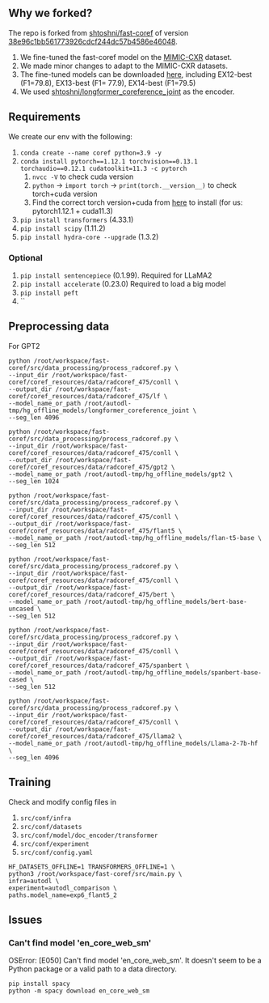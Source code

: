 ## Why we forked?
The repo is forked from [shtoshni/fast-coref](https://github.com/shtoshni/fast-coref) of version [38e96c1bb561773926cdcf244dc57b4586e46048](https://github.com/shtoshni/fast-coref/tree/38e96c1bb561773926cdcf244dc57b4586e46048).

1. We fine-tuned the fast-coref model on the [MIMIC-CXR](https://physionet.org/content/mimic-cxr/2.0.0/) dataset.
2. We made minor changes to adapt to the MIMIC-CXR datasets.
3. The fine-tuned models can be downloaded [here](https://drive.google.com/drive/folders/1ZAVJYo9c5bobNeQdQexlOCoGzhF-u02G?usp=sharing), including EX12-best (F1=79.8), EX13-best (F1= 77.9), EX14-best (F1=79.5)
4. We used [shtoshni/longformer_coreference_joint](https://huggingface.co/shtoshni/longformer_coreference_joint) as the encoder.

## Requirements

We create our env with the following:

1. `conda create --name coref python=3.9 -y`
2. `conda install pytorch==1.12.1 torchvision==0.13.1 torchaudio==0.12.1 cudatoolkit=11.3 -c pytorch`
    1. `nvcc -V` to check cuda version
    2. `python` -> `import torch` -> `print(torch.__version__)` to check torch+cuda version
    3. Find the correct torch version+cuda from [here](https://pytorch.org/get-started/previous-versions/) to install (for us: pytorch1.12.1 + cuda11.3)
3. `pip install transformers` (4.33.1)
4. `pip install scipy` (1.11.2)
6. `pip install hydra-core --upgrade` (1.3.2)

### Optional 
1. `pip install sentencepiece` (0.1.99). Required for LLaMA2
2. `pip install accelerate` (0.23.0) Required to load a big model
3. `pip install peft` 
4. ``

## Preprocessing data

For GPT2
```shell
python /root/workspace/fast-coref/src/data_processing/process_radcoref.py \
--input_dir /root/workspace/fast-coref/coref_resources/data/radcoref_475/conll \
--output_dir /root/workspace/fast-coref/coref_resources/data/radcoref_475/lf \
--model_name_or_path /root/autodl-tmp/hg_offline_models/longformer_coreference_joint \
--seg_len 4096

python /root/workspace/fast-coref/src/data_processing/process_radcoref.py \
--input_dir /root/workspace/fast-coref/coref_resources/data/radcoref_475/conll \
--output_dir /root/workspace/fast-coref/coref_resources/data/radcoref_475/gpt2 \
--model_name_or_path /root/autodl-tmp/hg_offline_models/gpt2 \
--seg_len 1024

python /root/workspace/fast-coref/src/data_processing/process_radcoref.py \
--input_dir /root/workspace/fast-coref/coref_resources/data/radcoref_475/conll \
--output_dir /root/workspace/fast-coref/coref_resources/data/radcoref_475/flant5 \
--model_name_or_path /root/autodl-tmp/hg_offline_models/flan-t5-base \
--seg_len 512

python /root/workspace/fast-coref/src/data_processing/process_radcoref.py \
--input_dir /root/workspace/fast-coref/coref_resources/data/radcoref_475/conll \
--output_dir /root/workspace/fast-coref/coref_resources/data/radcoref_475/bert \
--model_name_or_path /root/autodl-tmp/hg_offline_models/bert-base-uncased \
--seg_len 512

python /root/workspace/fast-coref/src/data_processing/process_radcoref.py \
--input_dir /root/workspace/fast-coref/coref_resources/data/radcoref_475/conll \
--output_dir /root/workspace/fast-coref/coref_resources/data/radcoref_475/spanbert \
--model_name_or_path /root/autodl-tmp/hg_offline_models/spanbert-base-cased \
--seg_len 512

python /root/workspace/fast-coref/src/data_processing/process_radcoref.py \
--input_dir /root/workspace/fast-coref/coref_resources/data/radcoref_475/conll \
--output_dir /root/workspace/fast-coref/coref_resources/data/radcoref_475/llama2 \
--model_name_or_path /root/autodl-tmp/hg_offline_models/Llama-2-7b-hf \
--seg_len 4096
```

## Training

Check and modify config files in 
1. `src/conf/infra`
2. `src/conf/datasets`
3. `src/conf/model/doc_encoder/transformer`
4. `src/conf/experiment`
5. `src/conf/config.yaml`

```shell
HF_DATASETS_OFFLINE=1 TRANSFORMERS_OFFLINE=1 \
python3 /root/workspace/fast-coref/src/main.py \
infra=autodl \
experiment=autodl_comparison \
paths.model_name=exp6_flant5_2
```



## Issues

### Can't find model 'en_core_web_sm' 
OSError: [E050] Can't find model 'en_core_web_sm'. It doesn't seem to be a Python package or a valid path to a data directory.

```
pip install spacy
python -m spacy download en_core_web_sm
```
